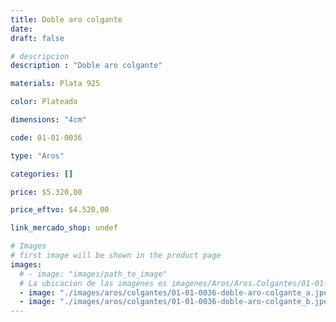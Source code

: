 ```yaml
---
title: Doble aro colgante
date: 
draft: false

# descripcion
description : "Doble aro colgante"

materials: Plata 925

color: Plateado

dimensions: "4cm"

code: 01-01-0036

type: "Aros"

categories: []

price: $5.320,00

price_eftvo: $4.520,00

link_mercado_shop: undef

# Images
# first image will be shown in the product page
images:
  # - image: "images/path_to_image"
  # La ubicacion de las imagenes es imagenes/Aros/Aros.Colgantes/01-01-0036-doble-aro-colgante
  - image: "./images/aros/colgantes/01-01-0036-doble-aro-colgante_a.jpeg"
  - image: "./images/aros/colgantes/01-01-0036-doble-aro-colgante_b.jpeg"
---
```

